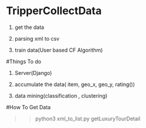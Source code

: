 # TripperCollectData

1. get the data

2. parsing xml to csv

3. train data(User based CF Algorithm)

#Things To do

1. Server(Django)

2. accumulate the data( item, geo_x, geo_y, rating())

3. data mining(classification , clustering)


#How To Get Data

>> python3 xml_to_list.py getLuxuryTourDetail
